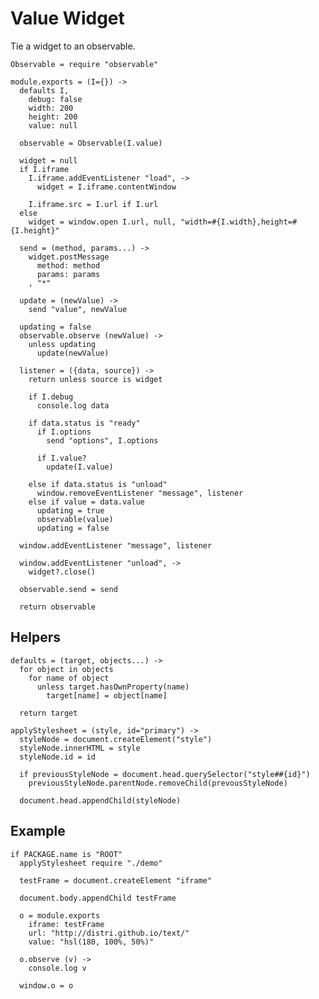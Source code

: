 Value Widget
============

Tie a widget to an observable.

    Observable = require "observable"

    module.exports = (I={}) ->
      defaults I,
        debug: false
        width: 200
        height: 200
        value: null

      observable = Observable(I.value)

      widget = null
      if I.iframe
        I.iframe.addEventListener "load", ->
          widget = I.iframe.contentWindow

        I.iframe.src = I.url if I.url
      else
        widget = window.open I.url, null, "width=#{I.width},height=#{I.height}"

      send = (method, params...) ->
        widget.postMessage
          method: method
          params: params
        , "*"

      update = (newValue) ->
        send "value", newValue

      updating = false
      observable.observe (newValue) ->
        unless updating
          update(newValue)

      listener = ({data, source}) ->
        return unless source is widget

        if I.debug
          console.log data

        if data.status is "ready"
          if I.options
            send "options", I.options

          if I.value?
            update(I.value)

        else if data.status is "unload"
          window.removeEventListener "message", listener
        else if value = data.value
          updating = true
          observable(value)
          updating = false

      window.addEventListener "message", listener

      window.addEventListener "unload", ->
        widget?.close()

      observable.send = send

      return observable

Helpers
-------

    defaults = (target, objects...) ->
      for object in objects
        for name of object
          unless target.hasOwnProperty(name)
            target[name] = object[name]

      return target

    applyStylesheet = (style, id="primary") ->
      styleNode = document.createElement("style")
      styleNode.innerHTML = style
      styleNode.id = id

      if previousStyleNode = document.head.querySelector("style##{id}")
        previousStyleNode.parentNode.removeChild(prevousStyleNode)

      document.head.appendChild(styleNode)

Example
-------

    if PACKAGE.name is "ROOT"
      applyStylesheet require "./demo"

      testFrame = document.createElement "iframe"

      document.body.appendChild testFrame

      o = module.exports
        iframe: testFrame
        url: "http://distri.github.io/text/"
        value: "hsl(180, 100%, 50%)"

      o.observe (v) ->
        console.log v

      window.o = o
